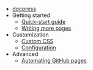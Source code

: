 * [docpress](../README.md)
* Getting started
  * [Quick-start guide](getting-started/quickstart.md)
  * [Writing more pages](getting-started/more-pages.md)
* Customization
  * [Custom CSS](customization/custom-css.md)
  * [Configuration](customization/config.md)
* Advanced
  * [Automating GitHub pages](advanced/gh-pages.md)
